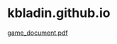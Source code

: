 # kbladin.github.io

[game_document.pdf](http://kbladin.github.io/docs/board_game_project/game_document.pdf)